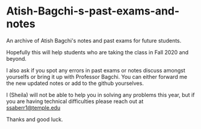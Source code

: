 # Atish-Bagchi-s-past-exams-and-notes
An archive of Atish Bagchi's notes and past exams for future students.

Hopefully this will help students who are taking the class in Fall 2020 and beyond.



I also ask if you spot any errors in past exams or notes discuss amongst yourselfs or bring it up with Professor Bagchi. You can either forward me the new updated notes or add to the github yourselves.


I (Sheila) will not be able to help you in solving any problems this year, but if you are having technical difficulties please reach out at ssaberr1@temple.edu



Thanks and good luck.
